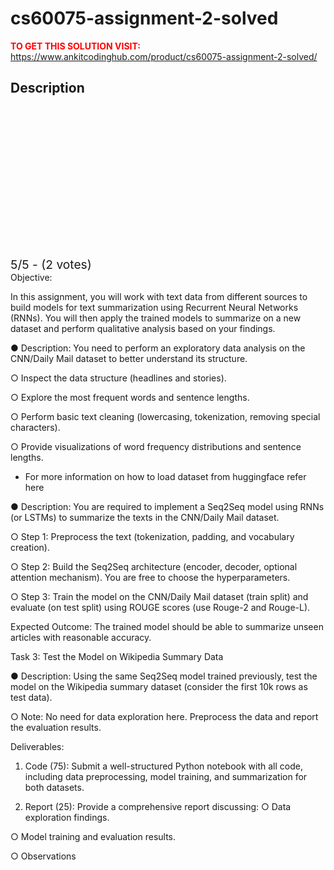 # cs60075-assignment-2-solved



**<span style='color:red'>TO GET THIS SOLUTION VISIT:</span>** https://www.ankitcodinghub.com/product/cs60075-assignment-2-solved/

<h2>Description</h2>



<div class="kk-star-ratings kksr-auto kksr-align-center kksr-valign-top" data-payload="{&quot;align&quot;:&quot;center&quot;,&quot;id&quot;:&quot;128323&quot;,&quot;slug&quot;:&quot;default&quot;,&quot;valign&quot;:&quot;top&quot;,&quot;ignore&quot;:&quot;&quot;,&quot;reference&quot;:&quot;auto&quot;,&quot;class&quot;:&quot;&quot;,&quot;count&quot;:&quot;2&quot;,&quot;legendonly&quot;:&quot;&quot;,&quot;readonly&quot;:&quot;&quot;,&quot;score&quot;:&quot;5&quot;,&quot;starsonly&quot;:&quot;&quot;,&quot;best&quot;:&quot;5&quot;,&quot;gap&quot;:&quot;4&quot;,&quot;greet&quot;:&quot;Rate this product&quot;,&quot;legend&quot;:&quot;5\/5 - (2 votes)&quot;,&quot;size&quot;:&quot;24&quot;,&quot;title&quot;:&quot;CS60075  Assignment-2 Solved&quot;,&quot;width&quot;:&quot;138&quot;,&quot;_legend&quot;:&quot;{score}\/{best} - ({count} {votes})&quot;,&quot;font_factor&quot;:&quot;1.25&quot;}">
            
<div class="kksr-stars">
    
<div class="kksr-stars-inactive">
            <div class="kksr-star" data-star="1" style="padding-right: 4px">
            

<div class="kksr-icon" style="width: 24px; height: 24px;"></div>
        </div>
            <div class="kksr-star" data-star="2" style="padding-right: 4px">
            

<div class="kksr-icon" style="width: 24px; height: 24px;"></div>
        </div>
            <div class="kksr-star" data-star="3" style="padding-right: 4px">
            

<div class="kksr-icon" style="width: 24px; height: 24px;"></div>
        </div>
            <div class="kksr-star" data-star="4" style="padding-right: 4px">
            

<div class="kksr-icon" style="width: 24px; height: 24px;"></div>
        </div>
            <div class="kksr-star" data-star="5" style="padding-right: 4px">
            

<div class="kksr-icon" style="width: 24px; height: 24px;"></div>
        </div>
    </div>
    
<div class="kksr-stars-active" style="width: 138px;">
            <div class="kksr-star" style="padding-right: 4px">
            

<div class="kksr-icon" style="width: 24px; height: 24px;"></div>
        </div>
            <div class="kksr-star" style="padding-right: 4px">
            

<div class="kksr-icon" style="width: 24px; height: 24px;"></div>
        </div>
            <div class="kksr-star" style="padding-right: 4px">
            

<div class="kksr-icon" style="width: 24px; height: 24px;"></div>
        </div>
            <div class="kksr-star" style="padding-right: 4px">
            

<div class="kksr-icon" style="width: 24px; height: 24px;"></div>
        </div>
            <div class="kksr-star" style="padding-right: 4px">
            

<div class="kksr-icon" style="width: 24px; height: 24px;"></div>
        </div>
    </div>
</div>
                

<div class="kksr-legend" style="font-size: 19.2px;">
            5/5 - (2 votes)    </div>
    </div>
Objective:

In this assignment, you will work with text data from different sources to build models for text summarization using Recurrent Neural Networks (RNNs). You will then apply the trained models to summarize on a new dataset and perform qualitative analysis based on your findings.

● Description: You need to perform an exploratory data analysis on the CNN/Daily Mail dataset to better understand its structure.

○ Inspect the data structure (headlines and stories).

○ Explore the most frequent words and sentence lengths.

○ Perform basic text cleaning (lowercasing, tokenization, removing special characters).

○ Provide visualizations of word frequency distributions and sentence lengths.

* For more information on how to load dataset from huggingface refer here

● Description: You are required to implement a Seq2Seq model using RNNs (or LSTMs) to summarize the texts in the CNN/Daily Mail dataset.

○ Step 1: Preprocess the text (tokenization, padding, and vocabulary creation).

○ Step 2: Build the Seq2Seq architecture (encoder, decoder, optional attention mechanism). You are free to choose the hyperparameters.

○ Step 3: Train the model on the CNN/Daily Mail dataset (train split) and evaluate (on test split) using ROUGE scores (use Rouge-2 and Rouge-L).

Expected Outcome: The trained model should be able to summarize unseen articles with reasonable accuracy.

Task 3: Test the Model on Wikipedia Summary Data

● Description: Using the same Seq2Seq model trained previously, test the model on the Wikipedia summary dataset (consider the first 10k rows as test data).

○ Note: No need for data exploration here. Preprocess the data and report the evaluation results.

Deliverables:

1. Code (75): Submit a well-structured Python notebook with all code, including data preprocessing, model training, and summarization for both datasets.

2. Report (25): Provide a comprehensive report discussing: ○ Data exploration findings.

○ Model training and evaluation results.

○ Observations
